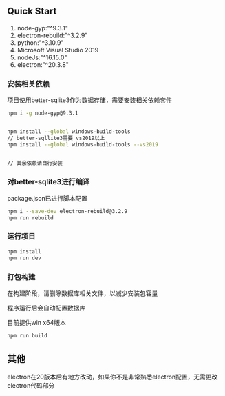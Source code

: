 
## Quick Start

1. node-gyp:"^9.3.1"
2. electron-rebuild:"^3.2.9"
3. python:"^3.10.9"
4. Microsoft Visual Studio 2019
5. nodeJs:"^16.15.0"
6. electron:"^20.3.8"

### 安装相关依赖

项目使用better-sqlite3作为数据存储，需要安装相关依赖套件

```sh
npm i -g node-gyp@9.3.1


npm install --global windows-build-tools
// better-sqllite3需要 vs2019以上
npm install --global windows-build-tools --vs2019


// 其余依赖请自行安装
```

### 对better-sqlite3进行编译

package.json已进行脚本配置

```sh
npm i --save-dev electron-rebuild@3.2.9
npm run rebuild
```

### 运行项目

```sh
npm install
npm run dev
```



### 打包构建

在构建阶段，请删除数据库相关文件，以减少安装包容量

程序运行后会自动配置数据库

目前提供win x64版本

```sh
npm run build
```



## 其他

electron在20版本后有地方改动，如果你不是非常熟悉electron配置，无需更改electron代码部分
